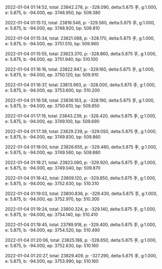 2022-01-04 01:14:52, total: 23842.278, p: -328.090, delta:5.875 手, g:1.000, e: 5.875, b: -94.000, ep: 3746.950, bp: 509.380

2022-01-04 01:15:13, total: 23816.546, p: -329.560, delta:5.875 手, g:1.000, e: 5.875, b: -94.000, ep: 3748.920, bp: 509.810

2022-01-04 01:15:34, total: 23821.088, p: -328.170, delta:5.875 手, g:1.000, e: 5.875, b: -94.000, ep: 3751.510, bp: 509.960

2022-01-04 01:15:55, total: 23823.370, p: -328.860, delta:5.875 手, g:1.000, e: 5.875, b: -94.000, ep: 3751.940, bp: 510.100

2022-01-04 01:16:16, total: 23822.947, p: -329.160, delta:5.875 手, g:1.000, e: 5.875, b: -94.000, ep: 3750.120, bp: 509.910

2022-01-04 01:16:37, total: 23813.993, p: -328.000, delta:5.875 手, g:1.000, e: 5.875, b: -94.000, ep: 3753.600, bp: 510.200

2022-01-04 01:16:58, total: 23836.163, p: -328.190, delta:5.875 手, g:1.000, e: 5.875, b: -94.000, ep: 3750.610, bp: 509.850

2022-01-04 01:17:19, total: 23843.239, p: -328.420, delta:5.875 手, g:1.000, e: 5.875, b: -94.000, ep: 3749.100, bp: 509.690

2022-01-04 01:17:39, total: 23829.239, p: -329.050, delta:5.875 手, g:1.000, e: 5.875, b: -94.000, ep: 3749.830, bp: 509.860

2022-01-04 01:18:00, total: 23826.655, p: -329.480, delta:5.875 手, g:1.000, e: 5.875, b: -94.000, ep: 3749.560, bp: 509.880

2022-01-04 01:18:21, total: 23823.080, p: -329.920, delta:5.875 手, g:1.000, e: 5.875, b: -94.000, ep: 3749.040, bp: 509.870

2022-01-04 01:18:42, total: 23809.120, p: -329.850, delta:5.875 手, g:1.000, e: 5.875, b: -94.000, ep: 3752.630, bp: 510.310

2022-01-04 01:19:03, total: 23800.836, p: -329.430, delta:5.875 手, g:1.000, e: 5.875, b: -94.000, ep: 3752.970, bp: 510.300

2022-01-04 01:19:24, total: 23800.324, p: -329.140, delta:5.875 手, g:1.000, e: 5.875, b: -94.000, ep: 3754.140, bp: 510.410

2022-01-04 01:19:45, total: 23789.918, p: -329.400, delta:5.875 手, g:1.000, e: 5.875, b: -94.000, ep: 3754.520, bp: 510.490

2022-01-04 01:20:06, total: 23825.188, p: -328.650, delta:5.875 手, g:1.000, e: 5.875, b: -94.000, ep: 3752.630, bp: 510.160

2022-01-04 01:20:27, total: 23829.409, p: -327.290, delta:5.875 手, g:1.000, e: 5.875, b: -94.000, ep: 3753.990, bp: 510.160